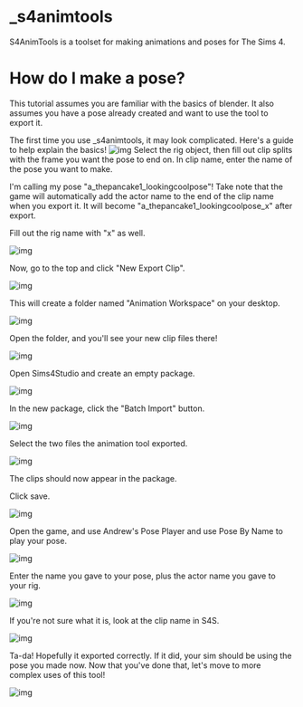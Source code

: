 # _s4animtools

S4AnimTools is a toolset for making animations and poses for The Sims 4.

# How do I make a pose?
This tutorial assumes you are familiar with the basics of blender. It also assumes you have a pose already created and want to use the tool to export it.

The first time you use _s4animtools, it may look complicated. Here's a guide to help explain the basics!
![img](https://i.imgur.com/UGaRs9I.png)
Select the rig object, then fill out clip splits with the frame you want the pose to end on.
In clip name, enter the name of the pose you want to make. 

I'm calling my pose "a_thepancake1_lookingcoolpose"! Take note that the game will automatically add the actor name to the end of the clip name when you export it.
It will become "a_thepancake1_lookingcoolpose_x" after export.

Fill out the rig name with "x" as well.

![img](https://i.imgur.com/QGNBzd1.png)

Now, go to the top and click "New Export Clip". 

![img](https://i.imgur.com/Mx9GEjb.png)

This will create a folder named "Animation Workspace" on your desktop.

![img](https://i.imgur.com/emGrCV2.png)

Open the folder, and you'll see your new clip files there!

![img](https://i.imgur.com/bJ8rIJ2.png)

Open Sims4Studio and create an empty package.

![img](https://i.imgur.com/iV2Xgse.png)

In the new package, click the "Batch Import" button.

![img](https://i.imgur.com/KZzoxtN.png)

Select the two files the animation tool exported.

![img](https://i.imgur.com/Fdejeen.png)

The clips should now appear in the package.

Click save.

![img](https://i.imgur.com/DgwR06U.png)

Open the game, and use Andrew's Pose Player and use Pose By Name to play your pose.

![img](https://i.imgur.com/mLlGAVH.png)

Enter the name you gave to your pose, plus the actor name you gave to your rig. 

![img](https://i.imgur.com/72pOnWf.png)

If you're not sure what it is, look at the clip name in S4S.

![img](https://i.imgur.com/7csaAIA.png)

Ta-da! Hopefully it exported correctly. If it did, your sim should be using the pose you made now. Now that you've done that, let's move to more complex uses of this tool!

![img](https://i.imgur.com/SDcvA45.png)
